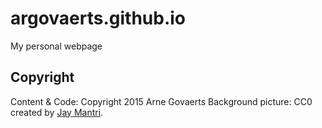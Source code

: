 # argovaerts.github.io
My personal webpage

## Copyright
Content & Code: Copyright 2015 Arne Govaerts
Background picture: CC0 created by [Jay Mantri](http://jaymantri.com).
